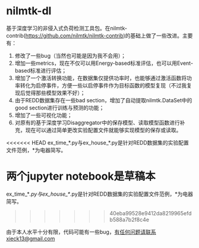# nilmtk-dl
基于深度学习的非侵入式负荷检测工具包。在nilmtk-contrib(https://github.com/nilmtk/nilmtk-contrib)的基础上做了一些改进。主要有：
1. 修改了一些bug（当然也可能是因为我不会用）；
2. 增加一些metrics，现在不仅可以用Energy-based标准评估，也可以用Event-based标准进行评估；
3. 增加了一个激活转换功能，在数据集仅提供功率时，也能够通过激活函数将功率转化为启停事件，方便一些以启停事件作为目标函数的模型复现（不过我复现后觉得那些模型效果不好）；
4. 由于REDD数据集存在一些bad section，增加了自动提取nilmtk.DataSet中的good section进行训练与预测的功能；
5. 增加了一些可视化功能；
6. 对原有的基于深度学习Disaggregator中的保存模型、读取模型函数进行补充，现在可以通过简单更改实验配置文件就能够实现模型的保存或读取。

<<<<<<< HEAD
ex_time_\*.py与ex_house_\*.py是针对REDD数据集的实验配置文件范例，\*为电器简写。

两个jupyter notebook是草稿本
=======
ex_time_\**.py与ex_house_\**.py是针对REDD数据集的实验配置文件范例，\*为电器简写。
>>>>>>> 40eba99528e9412da8219965efdb588a7b2f8c4e

由于本人水平十分有限，代码可能有一些bug，有任何问题请联系xieck13@gmail.com
